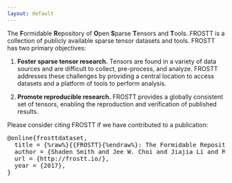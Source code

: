 ```yaml
---
layout: default
---
```


The **F**ormidable **R**epository of **O**pen **S**parse **T**ensors and
**T**ools. FROSTT is a collection of publicly available sparse tensor datasets
and tools. FROSTT has two primary objectives:

  1. **Foster sparse tensor research.** Tensors are found in a variety of data
  sources and are difficult to collect, pre-process, and analyze. FROSTT
  addresses these challenges by providing a central location to access datasets
  and a platform of tools to perform analysis.

  2. **Promote reproducible research.** FROSTT provides a globally consistent
  set of tensors, enabling the reproduction and verification of published
  results.

Please consider citing FROSTT if we have contributed to a publication:
<pre>
@online{frosttdataset,
  title = {%raw%}{{FROSTT}{%endraw%}: The Formidable Repository of Open Sparse Tensors and Tools},
  author = {Shaden Smith and Jee W. Choi and Jiajia Li and Richard Vuduc and Jongsoo Park and George Karypis},
  url = {http://frostt.io/},
  year = {2017},
}
</pre>

